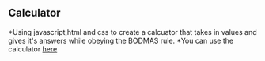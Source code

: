 ## Calculator
*Using javascript,html and css to create a calcuator that takes in values and gives it's answers while obeying the BODMAS rule.
*You can use the calculator [here](https://tripple-a.github.io/Calculator/)
